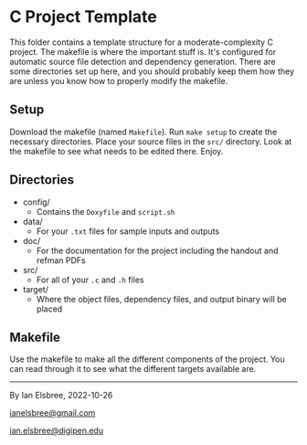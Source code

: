 # C Project Template

This folder contains a template structure for a moderate-complexity C project. The makefile is where the important stuff is. It's configured for automatic source file detection and dependency generation. There are some directories set up here, and you should probably keep them how they are unless you know how to properly modify the makefile.

## Setup

Download the makefile (named `Makefile`). Run `make setup` to create the necessary directories. Place your source files in the `src/` directory. Look at the makefile to see what needs to be edited there. Enjoy.

## Directories

- config/
  - Contains the `Doxyfile` and `script.sh`
- data/
  - For your `.txt` files for sample inputs and outputs
- doc/
  - For the documentation for the project including the handout and refman PDFs
- src/
  - For all of your `.c` and `.h` files
- target/
  - Where the object files, dependency files, and output binary will be placed

## Makefile

Use the makefile to make all the different components of the project. You can read through it to see what the different targets available are.

---
By Ian Elsbree, 2022-10-26

ianelsbree@gmail.com

ian.elsbree@digipen.edu
